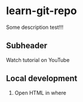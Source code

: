 # learn-git-repo
Some description test!!!
 ## Subheader 
Watch tutorial on YouTube

## Local development
1. Open HTML in where